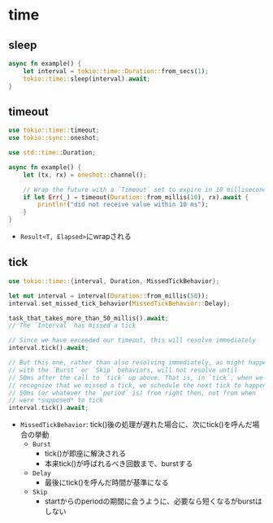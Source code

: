 # time

## sleep

```rust
async fn example() {
    let interval = tokio::time::Duration::from_secs(1);
    tokio::time::sleep(interval).await;
}
```

## timeout

```rust
use tokio::time::timeout;
use tokio::sync::oneshot;

use std::time::Duration;

async fn example() {
    let (tx, rx) = oneshot::channel();

    // Wrap the future with a `Timeout` set to expire in 10 milliseconds.
    if let Err(_) = timeout(Duration::from_millis(10), rx).await {
        println!("did not receive value within 10 ms");
    }
}
```

* `Result<T, Elapsed>`にwrapされる

## tick

```rust
use tokio::time::{interval, Duration, MissedTickBehavior};

let mut interval = interval(Duration::from_millis(50));
interval.set_missed_tick_behavior(MissedTickBehavior::Delay);

task_that_takes_more_than_50_millis().await;
// The `Interval` has missed a tick

// Since we have exceeded our timeout, this will resolve immediately
interval.tick().await;

// But this one, rather than also resolving immediately, as might happen
// with the `Burst` or `Skip` behaviors, will not resolve until
// 50ms after the call to `tick` up above. That is, in `tick`, when we
// recognize that we missed a tick, we schedule the next tick to happen
// 50ms (or whatever the `period` is) from right then, not from when
// were *supposed* to tick
interval.tick().await;
```

* `MissedTickBehavior`: tick()後の処理が遅れた場合に、次にtick()を呼んだ場合の挙動
  * `Burst`
    * tick()が即座に解決される
    * 本来tick()が呼ばれるべき回数まで、burstする
  * `Delay`
    * 最後にtick()を呼んだ時間が基準になる
  * `Skip`
    * startからのperiodの期間に会うように、必要なら短くなるがburstはしない
